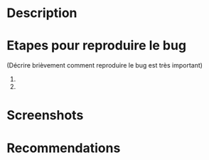 # Description

# Etapes pour reproduire le bug
(Décrire brièvement comment reproduire le bug est très important)

1. 
2. 

# Screenshots

# Recommendations
